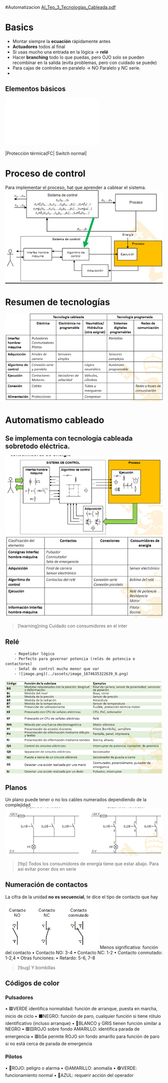 #Automatizacion 
[AI_Teo_3_Tecnologías_Cableada.pdf](../assets/AI_Teo_3_Tecnologías_Cableada_1672616316882_0.pdf)

# Basics
- Montar siempre la **ecuación** rápidamente antes
- **Actuadores** todos al final
- Si usas mucho una entrada en la lógica → **relé**
- Hacer **branching** todo lo que puedas, pero OJO solo se pueden recombinar en la salida (evita problemas, pero con cuidado se puede)
- Para cajas de controles en paralelo → NO Paralelo y NC serie.
- 
## Elementos básicos

![](../assets/01_Cableado_v1.0_1675256613070_0%201.pdf)

|Protección térmica(FC| Switch normal| 

# Proceso de control
 Para implementar el proceso, hat que aprender a cablear el sistema.
 ![image.png](../assets/image_1674634449647_0.png)
# Resumen de tecnologías
 ![image.png](../assets/image_1674634625974_0.png)
 # Automatismo cableado
 Se implementa con tecnología cableada sobretodo eléctrica.
-
 ![image.png](../assets/image_1674634819720_0.png)
	![image.png](../assets/image_1674635472539_0.png)
> [!warning]ning Cuidado con consumidores en el inter
## Relé
		- Repetidor lógico
		- Perfecto para governar potencia (relés de potencia o contactores)
		- Señal de control mucho menor que var
		- ![image.png](../assets/image_1674635322639_0.png)
	
![image.png](../assets/image_1674636463801_0.png)
## Planos
Un plano puede tener o no los cables numerados dependiendo de la complejidad
![image.png](../assets/image_1674716970659_0.png)
> [!tip] Todos los consumidores de energía tiene que estar abajo. Para así evitar poner dos en serie
	
## Numeración de contactos
La cifra de la unidad **no es secuencial**, te dice el tipo de contacto que hay
	![image.png](../assets/image_1674717428504_0.png)
	Menos significativa: función del
	contacto
	• Contacto NO: 3-4
	• Contacto NC: 1-2
	• Contacto conmutado: 1-2,4
	• Otras funciones:
	• Retardo: 5-6, 7-8
> [!bug]  Y bombillas

## Códigos de color
### Pulsadores
• 🟩VERDE identifica normalidad: función de arranque, puesta en marcha, inicio de ciclo
• ⬛NEGRO: función de paro, cualquier función si tiene rótulo identificativo (incluso arranque)
• 🔳BLANCO y GRIS tienen función similar a NEGRO
• 🟥🟨ROJO sobre fondo AMARILLO: identifica parada de emergencia
• 🟥bSe permite ROJO sin fondo amarillo para función de paro si no está cerca de parada de emergencia
### Pilotos
• 🔴ROJO: peligro o alarma
• 🟡AMARILLO: anomalía
• 🟢VERDE: funcionamiento normal
• 🔵AZUL: requerir acción del operador
